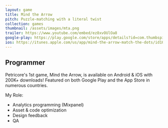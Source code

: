 ```yaml
---
layout: game
title: Mind the Arrow
pitch: Puzzle-matching with a literal twist
collection: games
thumbnail: /assets/images/mta.png
trailer: https://www.youtube.com/embed/ez8xvOUlOa8
google-play: https://play.google.com/store/apps/details?id=com.thumbspire.mta
ios: https://itunes.apple.com/us/app/mind-the-arrow-match-the-dots/id1003871458?mt=8&ign-mpt=uo%3D4
---
```


## Programmer

Petricore's 1st game, Mind the Arrow, is available on Android & iOS with 200K+ downloads! Featured on both Google Play and the App Store in numerous countries.

My Role:
- Analytics programming (Mixpanel)
- Asset & code optimization
- Design feedback
- QA
